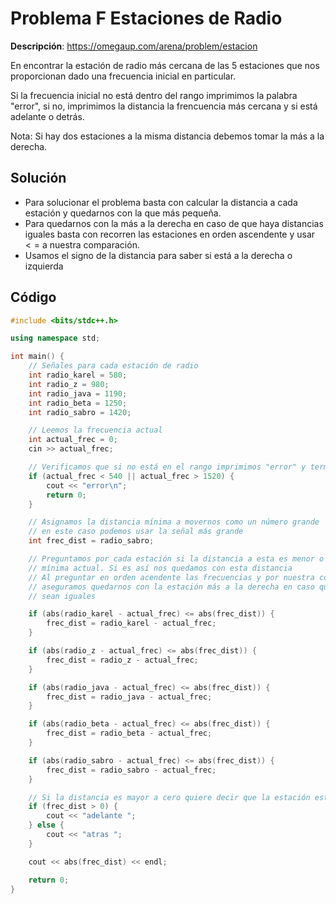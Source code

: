 # Problema F Estaciones de Radio

**Descripción**: https://omegaup.com/arena/problem/estacion

En encontrar la estación de radio más cercana de las 5 estaciones que nos proporcionan dado una frecuencia inicial en particular.

Si la frecuencia inicial no está dentro del rango imprimimos la palabra "error", si no, imprimimos la distancia la frencuencia más cercana y si está adelante o detrás.

Nota: Si hay dos estaciones a la misma distancia debemos tomar la más a la derecha.


## Solución

- Para solucionar el problema basta con calcular la distancia a cada estación y quedarnos con la que más pequeña.
- Para quedarnos con la más a la derecha en caso de que haya distancias iguales basta con recorren las estaciones en orden ascendente y usar $<=$ a nuestra comparación.
- Usamos el signo de la distancia para saber si está a la derecha o izquierda

## Código

```c++
#include <bits/stdc++.h>

using namespace std;

int main() {
    // Señales para cada estación de radio
    int radio_karel = 580;
    int radio_z = 980;
    int radio_java = 1190;
    int radio_beta = 1250;
    int radio_sabro = 1420;

    // Leemos la frecuencia actual
    int actual_frec = 0;
    cin >> actual_frec;

    // Verificamos que si no está en el rango imprimimos "error" y terminamos la ejecución
    if (actual_frec < 540 || actual_frec > 1520) {
        cout << "error\n";
        return 0;
    }

    // Asignamos la distancia mínima a movernos como un número grande
    // en este caso podemos usar la señal más grande
    int frec_dist = radio_sabro;

    // Preguntamos por cada estación si la distancia a esta es menor o igual que la distancia
    // mínima actual. Si es así nos quedamos con esta distancia
    // Al preguntar en orden acendente las frecuencias y por nuestra condicion de menor o gual
    // aseguramos quedarnos con la estación más a la derecha en caso que las distancias
    // sean iguales

    if (abs(radio_karel - actual_frec) <= abs(frec_dist)) {
        frec_dist = radio_karel - actual_frec;
    }

    if (abs(radio_z - actual_frec) <= abs(frec_dist)) {
        frec_dist = radio_z - actual_frec;
    }

    if (abs(radio_java - actual_frec) <= abs(frec_dist)) {
        frec_dist = radio_java - actual_frec;
    }

    if (abs(radio_beta - actual_frec) <= abs(frec_dist)) {
        frec_dist = radio_beta - actual_frec;
    }

    if (abs(radio_sabro - actual_frec) <= abs(frec_dist)) {
        frec_dist = radio_sabro - actual_frec;
    }

    // Si la distancia es mayor a cero quiere decir que la estación está adelante
    if (frec_dist > 0) {
        cout << "adelante ";
    } else {
        cout << "atras ";
    }

    cout << abs(frec_dist) << endl;

    return 0;
}

```

